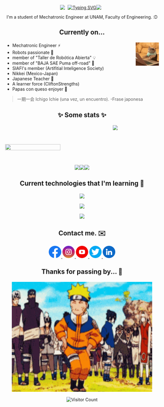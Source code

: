 <p align="center" style="display: flex; justify-content: center;">
    <img src="https://media4.giphy.com/media/zX5Lf9WcW6ojm/giphy.gif" width="5%" style="margin: 0;" />
    <a href="https://git.io/typing-svg">
        <img src="https://readme-typing-svg.demolab.com/?font=Pixelify+Sans&duration=2000&pause=500&color=E66FFF&center=true&vCenter=true&width=435&lines=%F0%9F%90%89I%27m+Tatsuki+%F0%9F%90%89;%F0%9F%90%88Welcome+to+my+profile!+%3AD%F0%9F%90%88"
            alt="Typing SVG" style="margin: 0;" />
    </a>
    <img src="https://media1.giphy.com/media/NKcHjb5vYSE3E0H4ug/giphy.gif" width="5%" style="margin: 0;" />
</p>



[//]: <> (<p align="right">)
[//]: <> (    <img src="https://komarev.com/ghpvc/?username=se2510&color=9afbfc&style=plastic&label=+Curiosos+Encontrados+:3">)
[//]: <> (</p>)

<p align="center">
	I'm a student of Mechatronic Engineer at UNAM, Faculty of Engineering. :D
</p>
<!--  -->

[//]:<p align = "center">
[//]:  <img src="gif/dazai.gif" width="498" height="276"  />
[//]:</p>



## <p align="center"> Currently on... </p>

<p>
  <img src="gif/cat.gif" align = "right" width="15%"  />
</p>
<!--- SODVI's member (student group that develops videogames) 👾 -->

- Mechatronic Engineer ⚡
- Robots passionate 🤖
- member of "Taller de Robótica Abierta" 💡
- member of "BAJA SAE Puma off-road" 🛞
- SIAFI's member (Artifitial Inteligence Society)
- Nikkei (Mexico-Japan)
- Japanese Teacher 🗾
- A learner force (CliftonStrengths)
- Papas con queso enjoyer 🍟

>  一期一会 Ichigo Ichie (una vez, un encuentro). -Frase japonesa

## <p align="center"> :sparkles: Some stats :sparkles: </p>
<p>
  <a href="https://github.com/anuraghazra/github-readme-stats">
  <img align="right" src="https://github-readme-stats.vercel.app/api/top-langs/?username=Mango-800&langs_count=6&theme=react&layout=donut-vertical" align = "right" width="30%" />
  </a>
</p> 
<br>
<p>
</p>
<br>

<p align = "left">
  <a href="https://github.com/anuraghazra/github-readme-stats">
  <img src="https://github-readme-stats.vercel.app/api?username=Mango-800&show_icons=true&theme=react&rank_icon=github"  width="60%" height="60%"  />
  </a>
</p> 

<br>
<p align="center">
  <img src="https://i.giphy.com/media/XAxylRMCdpbEWUAvr8/giphy.webp" width="100"><img src="https://i.giphy.com/media/KzJkzjggfGN5Py6nkT/200.webp" width="100"><img src="https://i.giphy.com/media/IdyAQJVN2kVPNUrojM/200.webp" width="100">
</p>

## <p align="center"> Current technologies that I'm learning 👾 </p>

<p align="center">
  <a href="https://skillicons.dev">
    <img src="https://skillicons.dev/icons?i=git,js,c,cpp,python,java" width="700"/>
  </a>
</p>
<p align="center">
  <a href="https://skillicons.dev">
    <img src="https://skillicons.dev/icons?i=matlab,github,latex" width="700"/>
  </a>
</p>
<p align="center">
  <a href="https://skillicons.dev">
    <img src="https://skillicons.dev/icons?i=docker,arduino,ros" width="700"/>
  </a>
</p>

## <p align="center"> Contact me.  :envelope: </p>

 <!-- <p>
  <img src="gif/catwork.gif" align = "right" width="250"   />
</p>  -->


<div align="center">
<a href="https://www.facebook.com/tatsuki.garcilazo">
  <img src="img/facebook.png" width="8%" alt="Facebook">
</a>

<a href="https://www.instagram.com/tachan_800/">
  <img src="img/instagram.png" width="8%" alt="Instagram">
</a>

<a href="https://www.youtube.com/@tatsukigarcilazo6779">
  <img src="img/youtube.png" width="8%" alt="Youtube">
</a>

<a href="https://x.com/tachan800">
  <img src="img/twitter.png" width="8%" alt="Twitter / X">
</a>

<a href="https://www.linkedin.com/in/tatsuki-garcilazo-kato/">
  <img src="img/linkedin.png" width="8%" alt="Linkedin">
</a>
</div>

## 	<p align="center"> Thanks for passing by... :flags: </p>
	
<p align = "center">
  <img src="gif/naruto-gif-7.gif"  width="460" height="360"  />
</p> 
<p align = "center">
	<img alt="Visitor Count" src="https://profile-counter.glitch.me/{Mango-800}/count.svg">
</p> 
